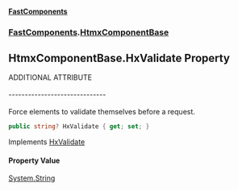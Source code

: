 #### [FastComponents](FastComponents.md 'FastComponents')
### [FastComponents](FastComponents.md 'FastComponents').[HtmxComponentBase](FastComponents.HtmxComponentBase.md 'FastComponents.HtmxComponentBase')

## HtmxComponentBase.HxValidate Property

ADDITIONAL ATTRIBUTE<br/>  
------------------------------<br/>  
Force elements to validate themselves before a request.

```csharp
public string? HxValidate { get; set; }
```

Implements [HxValidate](FastComponents.IHxAdditionalAttributes.HxValidate.md 'FastComponents.IHxAdditionalAttributes.HxValidate')

#### Property Value
[System.String](https://docs.microsoft.com/en-us/dotnet/api/System.String 'System.String')